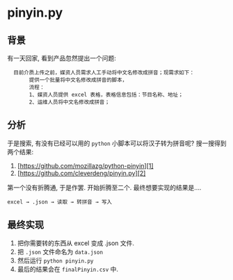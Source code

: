 pinyin.py
=========


## 背景

有一天回家, 看到产品忽然提出一个问题: 

	  目前介质上传之前，媒资人员需求人工手动将中文名修改成拼音；现需求如下：
	       提供一个批量将中文名修改成拼音的脚本，
	       流程：
	       1、媒资人员提供 excel 表格，表格信息包括：节目名称、地址；  
	       2、运维人员将中文名修改成拼音；        


## 分析
于是搜索, 有没有已经可以用的 `python` 小脚本可以将汉子转为拼音呢? 搜一搜得到两个结果:
1. [https://github.com/mozillazg/python-pinyin][1]  
2. [https://github.com/cleverdeng/pinyin.py][2]  

第一个没有折腾通, 于是作罢. 开始折腾至二个. 最终想要实现的结果是....

`excel → .json → 读取 → 转拼音 → 写入`

## 最终实现

1. 把你需要转的东西从 excel 变成 .json 文件. 
2. 把 `.json` 文件命名为 `data.json`
3. 然后运行 `python pinyin.py`
4. 最后的结果会在 `finalPinyin.csv` 中.

[1]:	https://github.com/mozillazg/python-pinyin
[2]:	https://github.com/cleverdeng/pinyin.py